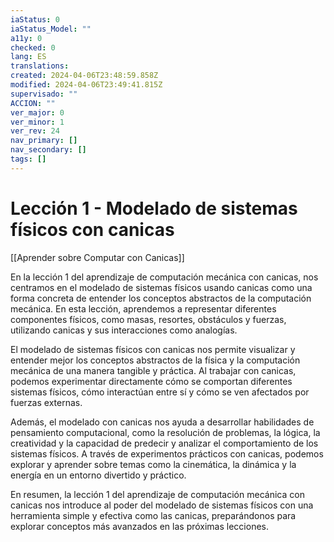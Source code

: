 ```yaml
---
iaStatus: 0
iaStatus_Model: ""
a11y: 0
checked: 0
lang: ES
translations: 
created: 2024-04-06T23:48:59.858Z
modified: 2024-04-06T23:49:41.815Z
supervisado: ""
ACCION: ""
ver_major: 0
ver_minor: 1
ver_rev: 24
nav_primary: []
nav_secondary: []
tags: []
---
```

# Lección 1 - Modelado de sistemas físicos con canicas

[[Aprender sobre Computar con Canicas]]

En la lección 1 del aprendizaje de computación mecánica con canicas, nos centramos en el modelado de sistemas físicos usando canicas como una forma concreta de entender los conceptos abstractos de la computación mecánica. En esta lección, aprendemos a representar diferentes componentes físicos, como masas, resortes, obstáculos y fuerzas, utilizando canicas y sus interacciones como analogías.

El modelado de sistemas físicos con canicas nos permite visualizar y entender mejor los conceptos abstractos de la física y la computación mecánica de una manera tangible y práctica. Al trabajar con canicas, podemos experimentar directamente cómo se comportan diferentes sistemas físicos, cómo interactúan entre sí y cómo se ven afectados por fuerzas externas.

Además, el modelado con canicas nos ayuda a desarrollar habilidades de pensamiento computacional, como la resolución de problemas, la lógica, la creatividad y la capacidad de predecir y analizar el comportamiento de los sistemas físicos. A través de experimentos prácticos con canicas, podemos explorar y aprender sobre temas como la cinemática, la dinámica y la energía en un entorno divertido y práctico.

En resumen, la lección 1 del aprendizaje de computación mecánica con canicas nos introduce al poder del modelado de sistemas físicos con una herramienta simple y efectiva como las canicas, preparándonos para explorar conceptos más avanzados en las próximas lecciones.

